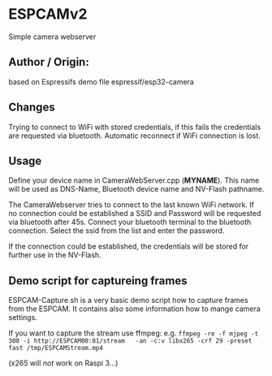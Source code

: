 # ESPCAMv2

Simple camera webserver



## Author / Origin:

based on Espressifs demo file espressif/esp32-camera

## Changes	
Trying to connect to WiFi with stored credentials, if this fails the credentials are requested via bluetooth.
Automatic reconnect if WiFi connection is lost.
## Usage

Define your device name in CameraWebServer.cpp (**MYNAME**). This name will be used as DNS-Name, Bluetooth device name and NV-Flash pathname.

The CameraWebserver tries to connect to the last known WiFi network. 
If no connection could be established a SSID and Password will be requested via bluetooth after 45s. 
Connect your bluetooth terminal to the bluetooth connection. Select the ssid from the list and enter the password. 

If the connection could be established, the credentials will be stored for further use in the NV-Flash.


## Demo script for captureing frames

ESPCAM-Capture.sh is a very basic demo script how to capture frames from the ESPCAM.
It contains also some information how to mange camera settings. 

If you want to capture the stream use ffmpeg:
e.g. `ffmpeg -re -f mjpeg -t 300 -i http://ESPCAM00:81/stream   -an -c:v libx265 -crf 29 -preset fast /tmp/ESPCAMStream.mp4`

(x265 will *not* work on Raspi 3...)


